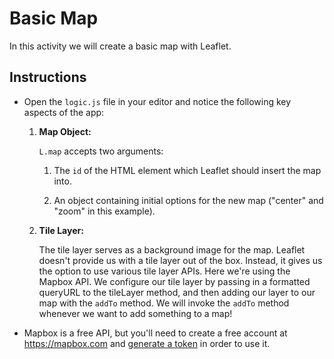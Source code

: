 # Basic Map

In this activity we will create a basic map with Leaflet.

## Instructions

* Open the `logic.js` file in your editor and notice the following key aspects of the app:

  1. **Map Object:**

     `L.map` accepts two arguments:

     1. The `id` of the HTML element which Leaflet should insert the map into.

     2. An object containing initial options for the new map ("center" and "zoom" in this example).

  2. **Tile Layer:**

     The tile layer serves as a background image for the map. Leaflet doesn't provide us with a tile layer out of the box. Instead, it gives us the option to use various tile layer APIs. Here we're using the Mapbox API. We configure our tile layer by passing in a formatted queryURL to the tileLayer method, and then adding our layer to our map with the `addTo` method. We will invoke the `addTo` method whenever we want to add something to a map!

* Mapbox is a free API, but you'll need to create a free account at <https://mapbox.com> and [generate a token](https://www.mapbox.com/studio/account/tokens/) in order to use it.
